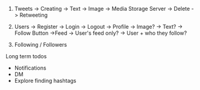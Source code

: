 1. Tweets
    -> Creating
       -> Text
       -> Image -> Media Storage Server
    -> Delete
    -> Retweeting

2. Users
    -> Register
    -> Login
    -> Logout
    -> Profile
       -> Image?
       -> Text?
       -> Follow Button
    ->Feed
       -> User's feed only?
       -> User + who they follow?

3. Following / Followers

Long term todos
- Notifications
- DM
- Explore finding hashtags